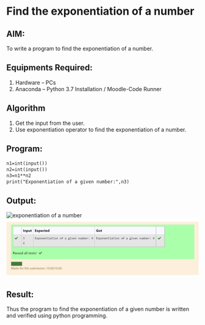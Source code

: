 # Find the exponentiation of a number

## AIM:
To write a program to find the exponentiation of a number.

## Equipments Required:
1. Hardware – PCs
2. Anaconda – Python 3.7 Installation / Moodle-Code Runner

## Algorithm
1. Get the input from the user.
2. Use exponentiation operator to find the exponentiation of a number.

## Program:
```
n1=int(input())
n2=int(input())
n3=n1**n2
print("Exponentiation of a given number:",n3)

```

## Output:
![exponentiation of a number](expo.png)
![GitHub Logo](/images/pyt.png)



## Result:
Thus the program to find the exponentiation of a given number is written and verified using python programming.
